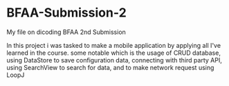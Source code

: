 # BFAA-Submission-2
My file on dicoding BFAA 2nd Submission

In this project i was tasked to make a mobile application by applying all I've learned in the course. some notable which is the usage of CRUD database, using DataStore to save configuration data, connecting with third party API, using SearchView to search for data, and to make network request using LoopJ
